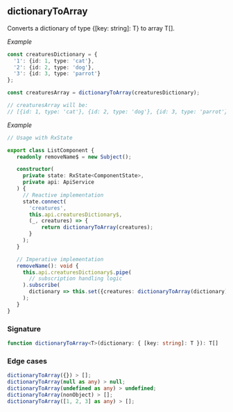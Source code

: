 ## dictionaryToArray

Converts a dictionary of type {[key: string]: T} to array T[].

_Example_

```TypeScript
const creaturesDictionary = {
  '1': {id: 1, type: 'cat'},
  '2': {id: 2, type: 'dog'},
  '3': {id: 3, type: 'parrot'}
};

const creaturesArray = dictionaryToArray(creaturesDictionary);

// creaturesArray will be:
// [{id: 1, type: 'cat'}, {id: 2, type: 'dog'}, {id: 3, type: 'parrot'}];
```

_Example_

```TypeScript
// Usage with RxState

export class ListComponent {
   readonly removeName$ = new Subject();

   constructor(
     private state: RxState<ComponentState>,
     private api: ApiService
   ) {
     // Reactive implementation
     state.connect(
       'creatures',
       this.api.creaturesDictionary$,
       (_, creatures) => {
           return dictionaryToArray(creatures);
       }
     );
   }

   // Imperative implementation
   removeName(): void {
     this.api.creaturesDictionary$.pipe(
       // subscription handling logic
     ).subscribe(
       dictionary => this.set({creatures: dictionaryToArray(dictionary)})
     );
   }
}
```

### Signature

```TypeScript
function dictionaryToArray<T>(dictionary: { [key: string]: T }): T[]
```

### Edge cases

```typescript
dictionaryToArray({}) > [];
dictionaryToArray(null as any) > null;
dictionaryToArray(undefined as any) > undefined;
dictionaryToArray(nonObject) > [];
dictionaryToArray([1, 2, 3] as any) > [];
```
